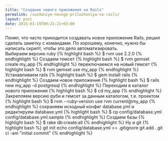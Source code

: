 ```yaml
---
title: "Создание нового приложения на Rails"
permalink: /sozdaniye-novogo-prilozheniya-na-rails/
layout: post
date: 2015-03-19T09:21:21+03:00
---
```


Понял, что часто приходится создавать новое приложение Rails, решил сделать заметку с командами. По хорошему, конечно, нужно бы написать скрипт, чтобы это дело автоматизировать.  
Выбираем версию ruby
{% highlight bash %}
$ rvm use 2.2.0
{% endhighlight %}
Создаем гемсет
{% highlight bash %}
$ rvm gemset create my_app
{% endhighlight %}
переключаемся на новый гемсет
{% highlight bash %}
$ rvm gemset use my_app
{% endhighlight %}
Устанавливаем rails 
{% highlight bash %}
$ gem install rails
{% endhighlight %}
Создаем новое приложение
{% highlight bash %}
$ rails new my_app -d postgresql
{% endhighlight %}
Переходим в каталог нового приложения
{% highlight bash %}
$ cd my_app
{% endhighlight %}
Закрепляем версию руби и гемсет за данным каталогом, т.е. проектом
{% highlight bash %}
$ rvm --ruby-version use rvm current@my_app
{% endhighlight %}
сохраняем исходный конфиг database.yml и редактируем database.yml
{% highlight bash %}
$ cp config/database.yml config/database.yml.sample
{% endhighlight %}
Создаем базы
{% highlight bash %}
$ rake db:create:all
{% endhighlight %}
Ну и git
{% highlight bash %}
git init
echo config/database.yml >> .gitignore
git add .
git ci -am "initial commit"
{% endhighlight %}




